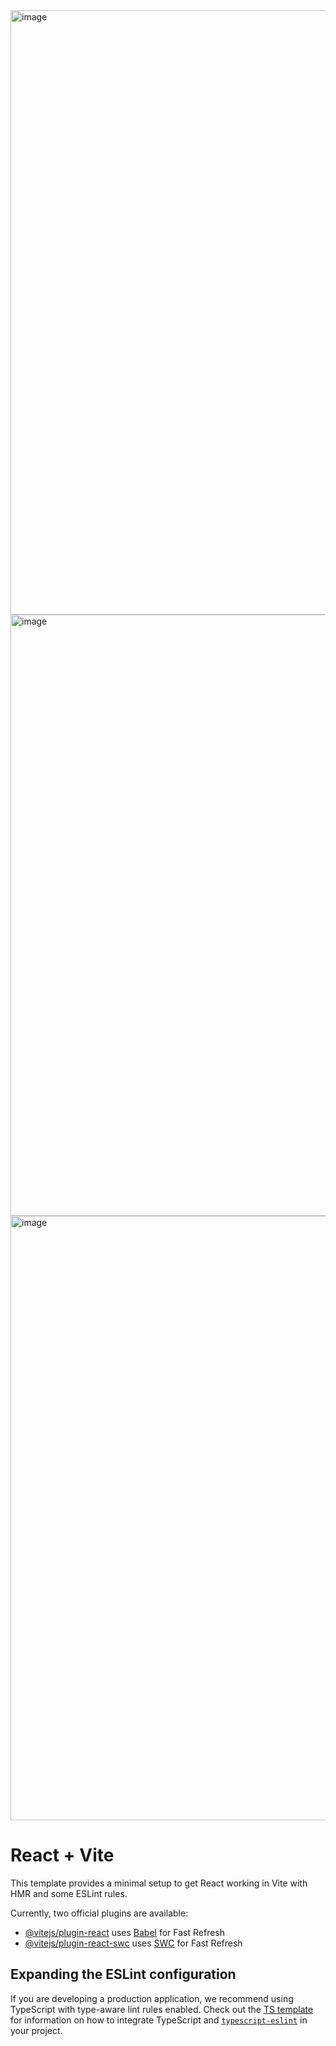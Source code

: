 <img width="1916" height="967" alt="image" src="https://github.com/user-attachments/assets/e9e8bb67-3b8a-4079-990b-629167d6d21d" />

<img width="1906" height="962" alt="image" src="https://github.com/user-attachments/assets/8270ef41-6b3f-4bf8-8198-00c9e9a61c12" />

<img width="1918" height="967" alt="image" src="https://github.com/user-attachments/assets/c4e5ad91-bcbb-41a0-af33-71da5e8e482a" />

# React + Vite

This template provides a minimal setup to get React working in Vite with HMR and some ESLint rules.

Currently, two official plugins are available:

- [@vitejs/plugin-react](https://github.com/vitejs/vite-plugin-react/blob/main/packages/plugin-react) uses [Babel](https://babeljs.io/) for Fast Refresh
- [@vitejs/plugin-react-swc](https://github.com/vitejs/vite-plugin-react/blob/main/packages/plugin-react-swc) uses [SWC](https://swc.rs/) for Fast Refresh

## Expanding the ESLint configuration

If you are developing a production application, we recommend using TypeScript with type-aware lint rules enabled. Check out the [TS template](https://github.com/vitejs/vite/tree/main/packages/create-vite/template-react-ts) for information on how to integrate TypeScript and [`typescript-eslint`](https://typescript-eslint.io) in your project.
